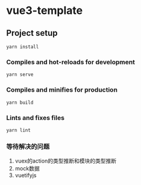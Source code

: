 # vue3-template

## Project setup
```
yarn install
```

### Compiles and hot-reloads for development
```
yarn serve
```

### Compiles and minifies for production
```
yarn build
```

### Lints and fixes files
```
yarn lint
```
### 等待解决的问题
1. vuex的action的类型推断和模块的类型推断
2. mock数据
3. vuetifyjs